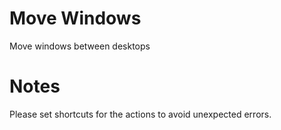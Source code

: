 # Move Windows

Move windows between desktops

# Notes

Please set shortcuts for the actions to avoid unexpected errors.